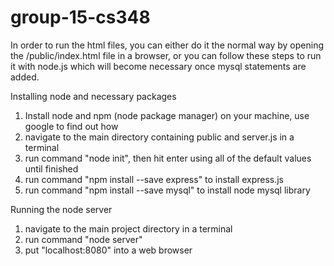 # group-15-cs348

In order to run the html files, you can either do it the normal way by opening the /public/index.html file in a browser, or you can follow these steps
to run it with node.js which will become necessary once mysql statements are added.

Installing node and necessary packages
1. Install node and npm (node package manager) on your machine, use google to find out how
2. navigate to the main directory containing public and server.js in a terminal
3. run command "node init", then hit enter using all of the default values until finished
4. run command "npm install --save express" to install express.js
5. run command "npm install --save mysql" to install node mysql library

Running the node server
1. navigate to the main project directory in a terminal
2. run command "node server"
3. put "localhost:8080" into a web browser
